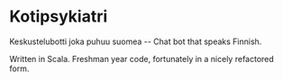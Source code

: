 # Kotipsykiatri

Keskustelubotti joka puhuu suomea -- Chat bot that speaks Finnish.

Written in Scala. Freshman year code, fortunately in a nicely refactored form.
